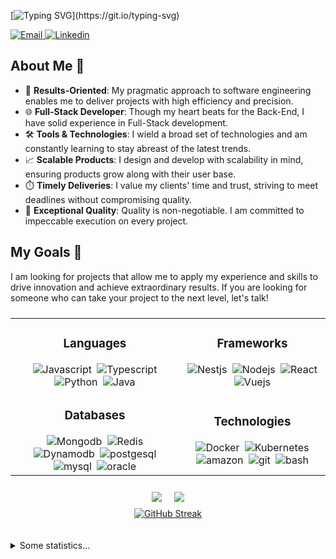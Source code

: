 [![Typing SVG](https://readme-typing-svg.demolab.com?font=Fira+Code&pause=1000&color=F72585&random=false&width=550&lines=Hi+%F0%9F%A4%99%2C+I'm+Roberto+Mir%C3%B3n+a+Software+Engineer!)](https://git.io/typing-svg)

<a href="mailto:ing.betonajera@gmail.com">
  <img alt="Email" src="https://img.shields.io/badge/Email-F20089?style=flat&logo=gmail&logoColor=white&labelColor=%23F20089&color=%23F20089">
</a>
<a href="https://www.linkedin.com/in/roberto-miron-najera-287a06207">
  <img alt="Linkedin" src="https://img.shields.io/badge/Linkedin-F20089?style=flat&logo=linkedin&logoColor=white&labelColor=%23F20089&color=%23F20089">
</a>

## About Me 🚀

- 🧠 **Results-Oriented**: My pragmatic approach to software engineering enables me to deliver projects with high efficiency and precision.
- 🌐 **Full-Stack Developer**: Though my heart beats for the Back-End, I have solid experience in Full-Stack development.
- 🛠️ **Tools & Technologies**: I wield a broad set of technologies and am constantly learning to stay abreast of the latest trends.
- 📈 **Scalable Products**: I design and develop with scalability in mind, ensuring products grow along with their user base.
- ⏱️ **Timely Deliveries**: I value my clients' time and trust, striving to meet deadlines without compromising quality.
- 🌟 **Exceptional Quality**: Quality is non-negotiable. I am committed to impeccable execution on every project.

## My Goals 🎯

I am looking for projects that allow me to apply my experience and skills to drive innovation and achieve extraordinary results. If you are looking for someone who can take your project to the next level, let's talk!

<div >
  <table style="display: flex; align-items: center; justify-content: center; text-align: center;">
    <tr>
      <td style="border: none;">
        <h3 style="margin-bottom: 20px;">Languages</h3>
        <img style="margin: 0px 2px" alt="Javascript" src="https://img.shields.io/badge/Javascript-%23F20089?style=flat&logo=javascript&logoColor=white"/>
        <img style="margin: 0px 2px" alt="Typescript" src="https://img.shields.io/badge/Typescript-%23F20089?style=flat&logo=typescript&logoColor=white"/>
        <img style="margin: 0px 2px" alt="Python" src="https://img.shields.io/badge/Python-%23F20089?style=flat&logo=python&logoColor=white"/>
        <img style="margin: 0px 2px" alt="Java" src="https://img.shields.io/badge/Java-%23F20089?style=flat&logoColor=white"/>
      </td>
      <td style="border: none;">
        <h3 style="margin-bottom: 20px;">Frameworks</h3>
        <img style="margin: 0px 2px" alt="Nestjs" src="https://img.shields.io/badge/NestJS-%23F20089?style=flat&logo=nestjs"/>
        <img style="margin: 0px 2px" alt="Nodejs" src="https://img.shields.io/badge/NodeJS-%23F20089?style=flat&logo=nodedotjs&logoColor=white"/>
        <img style="margin: 0px 2px" alt="React" src="https://img.shields.io/badge/React-%23F20089?style=flat&logo=react&logoColor=white"/>
        <img style="margin: 0px 2px" alt="Vuejs" src="https://img.shields.io/badge/VueJS-%23F20089?style=flat&logo=vuedotjs&logoColor=white"/>
      </td>
    </tr>
    <tr>
      <td style="border: none;">
        <h3 style="margin-bottom: 20px;">Databases</h3>
        <img style="margin: 0px 2px" alt="Mongodb" src="https://img.shields.io/badge/MongoDB-%23F20089?style=flat&logo=mongodb&logoColor=white"/>
        <img style="margin: 0px 2px" alt="Redis" src="https://img.shields.io/badge/Redis-%23F20089?style=flat&logo=redis&logoColor=white"/>
        <img style="margin: 0px 2px" alt="Dynamodb" src="https://img.shields.io/badge/DynamoDB-%23F20089?style=flat&logo=amazondynamodb&logoColor=white"/>
        <img style="margin: 0px 2px" alt="postgesql" src="https://img.shields.io/badge/PostgreSQL-%23F20089?style=flat&logo=postgresql&logoColor=white"/>
        <img style="margin: 0px 2px" alt="mysql" src="https://img.shields.io/badge/MySQL-%23F20089?style=flat&logo=mysql&logoColor=white"/>
        <img style="margin: 0px 2px" alt="oracle" src="https://img.shields.io/badge/Oracle-%23F20089?style=flat&logo=oracle&logoColor=white"/>
      </td>
      <td style="border: none;">
        <h3 style="margin-bottom: 20px;">Technologies</h3>
        <img style="margin: 0px 2px" alt="Docker" src="https://img.shields.io/badge/Docker-%23F20089?style=flat&logo=docker&logoColor=white"/>
        <img style="margin: 0px 2px" alt="Kubernetes" src="https://img.shields.io/badge/Kubernetes-%23F20089?style=flat&logo=kubernetes&logoColor=white"/>
        <img style="margin: 0px 2px" alt="amazon" src="https://img.shields.io/badge/AWS-%23F20089?style=flat&logo=amazonaws&logoColor=white"/>
        <img style="margin: 0px 2px" alt="git" src="https://img.shields.io/badge/Git-%23F20089?style=flat&logo=git&logoColor=white"/>
        <img style="margin: 0px 2px" alt="bash" src="https://img.shields.io/badge/Bash-%23F20089?style=flat&logo=gnubash&logoColor=white"/>
      </td>
    </tr>
  </table>
</div>

<div style="display: flex; align-items: center; justify-content: center;">
  <picture style="padding: 10px">
    <source
      srcset="https://github-readme-stats.vercel.app/api?username=betonajera9&show_icons=true&theme=radical&rank_icon=github"
    />
    <img src="https://github-readme-stats.vercel.app/api?username=betonajera9&show_icons=true&rank_icon=github" />
  </picture>
  <picture style="padding: 10px">
    <source
      srcset="https://github-readme-stats.vercel.app/api/top-langs/?username=betonajera9&layout=donut&theme=radical"
    />
    <img src="https://github-readme-stats.vercel.app/api/top-langs?username=betonajera9&show_icons=true" />
  </picture>
</div>

<div style="text-align: center">
  <a href="https://git.io/streak-stats">
    <img src="https://streak-stats.demolab.com?user=betonajera9&theme=radical&date_format=j%20M%5B%20Y%5D&mode=weekly&exclude_days=Sun%2CSat" alt="GitHub Streak" />
  </a>
</div>
<br/>
<br/>

<details>
<summary>Some statistics...</summary>
<br>
<!--START_SECTION:waka-->
<!--END_SECTION:waka-->
</details>
